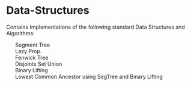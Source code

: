 # Data-Structures
Contains Implementations of the following standard Data Structures and Algorithms:
<ul>
Segment Tree <br>
Lazy Prop. <br>
Fenwick Tree <br>
Disjoints Set Union <br>
Binary Lifting <br>
Lowest Common Ancestor using SegTree and Binary Lifting <br>
</ol>
